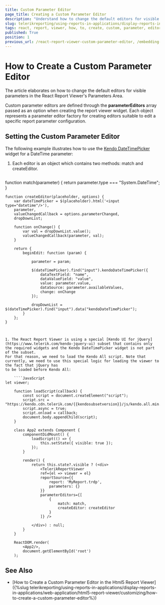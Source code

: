 ```yaml
---
title: Custom Parameter Editor
page_title: Creating a Custom Parameter Editor
description: "Understand how to change the default editors for visible parameters in the React Report Viewer's Parameters Area, using the provided steps and sample code snippets."
slug: telerikreporting/using-reports-in-applications/display-reports-in-applications/web-application/react-report-viewer/customizing/how-to-create-a-custom-parameter-editor
tags: react, report, viewer, how, to, create, custom, parameter, editor
published: True
position: 1
previous_url: /react-report-viewer-custom-parameter-editor, /embedding-reports/display-reports-in-applications/web-application/react-report-viewer/customizing/
---
```


# How to Create a Custom Parameter Editor

The article elaborates on how to change the default editors for visible parameters in the React Report Viewer's Parameters Area.

Custom parameter editors are defined through the **parameterEditors** array passed as an option when creating the report viewer widget. Each object represents a parameter editor factory for creating editors suitable to edit a specific report parameter configuration.

## Setting the Custom Parameter Editor

The following example illustrates how to use the [Kendo DateTimePicker](https://demos.telerik.com/kendo-ui/datetimepicker/index) widget for a DateTime parameter:

1. Each editor is an object which contains two methods: match and createEditor.

	````JavaScript
function match(parameter) {
		return parameter.type === "System.DateTime";
	}
	
	function createEditor(placeholder, options) {
		var dateTimePicker = $(placeholder).html('<input type="datetime"/>'),
		parameter,
		valueChangedCallback = options.parameterChanged,
		dropDownList;
		
		function onChange() {
			var val = dropDownList.value();
			valueChangedCallback(parameter, val);
		}
		
		return {
			beginEdit: function (param) {
		
				parameter = param;
		
				$(dateTimePicker).find("input").kendoDateTimePicker({
					dataTextField: "name",
					dataValueField: "value",
					value: parameter.value,
					dataSource: parameter.availableValues,
					change: onChange
				});
		
				dropDownList = $(dateTimePicker).find("input").data("kendoDateTimePicker");
			}
		};
	}
````


1. The React Report Viewer is using a special [Kendo UI for jQuery](https://www.telerik.com/kendo-jquery-ui) subset that contains only the required widgets and the Kendo DateTimePicker widget is not part of the subset.
For that reason, we need to load the Kendo All script. Note that currently, we need to use this special logic for loading the viewer to the fact that jQuery has
to be loaded before Kendo All:

	````JavaScript
let viewer;
	
	function loadScript(callback) {
		const script = document.createElement("script");
		script.src = "https://kendo.cdn.telerik.com/{{kendosubsetversion}}/js/kendo.all.min.js";
		script.async = true;
		script.onload = callback;
		document.body.appendChild(script);
	}
	
	class App2 extends Component {
		componentDidMount() {
			loadScript(() => {
				this.setState({ visible: true });
			});
		}
	
		render() {
			return this.state?.visible ? (<div>
				<TelerikReportViewer
				ref={el => viewer = el}     
				reportSource={{
					report: 'MyReport.trdp',
					parameters: {}
				}}
				parameterEditors={[
					{
						match: match,
						createEditor: createEditor
					}
				]} />
		
			</div>) : null;
		}
	}
	
	ReactDOM.render(
		<App2/>,
		document.getElementById('root')
	);
````


## See Also

* [How to Create a Custom Parameter Editor in the Html5 Report Viewer]({%slug telerikreporting/using-reports-in-applications/display-reports-in-applications/web-application/html5-report-viewer/customizing/how-to-create-a-custom-parameter-editor%})
